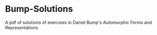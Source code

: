 # Bump-Solutions
A pdf of solutions of exercises in Daniel Bump's Automorphic Forms and Representations
